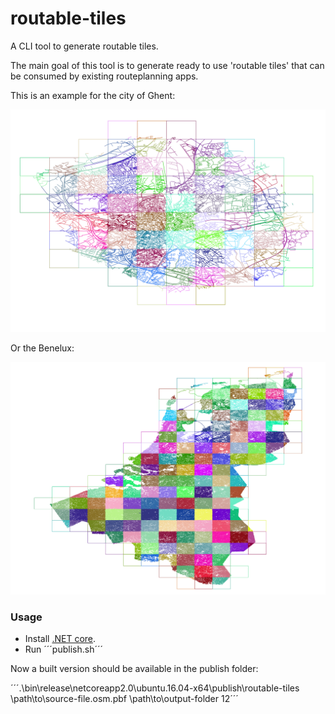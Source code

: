 # routable-tiles

A CLI tool to generate routable tiles.

The main goal of this tool is to generate ready to use 'routable tiles' that can be consumed by existing routeplanning apps.

This is an example for the city of Ghent:

![Image of tiles for ghent](gent.png)

Or the Benelux:

![Image of tiles for ghent](benelux.png)

### Usage

- Install [.NET core]().
- Run ´´´publish.sh´´´

Now a built version should be available in the publish folder:

´´´.\bin\release\netcoreapp2.0\ubuntu.16.04-x64\publish\routable-tiles \path\to\source-file.osm.pbf \path\to\output-folder 12´´´